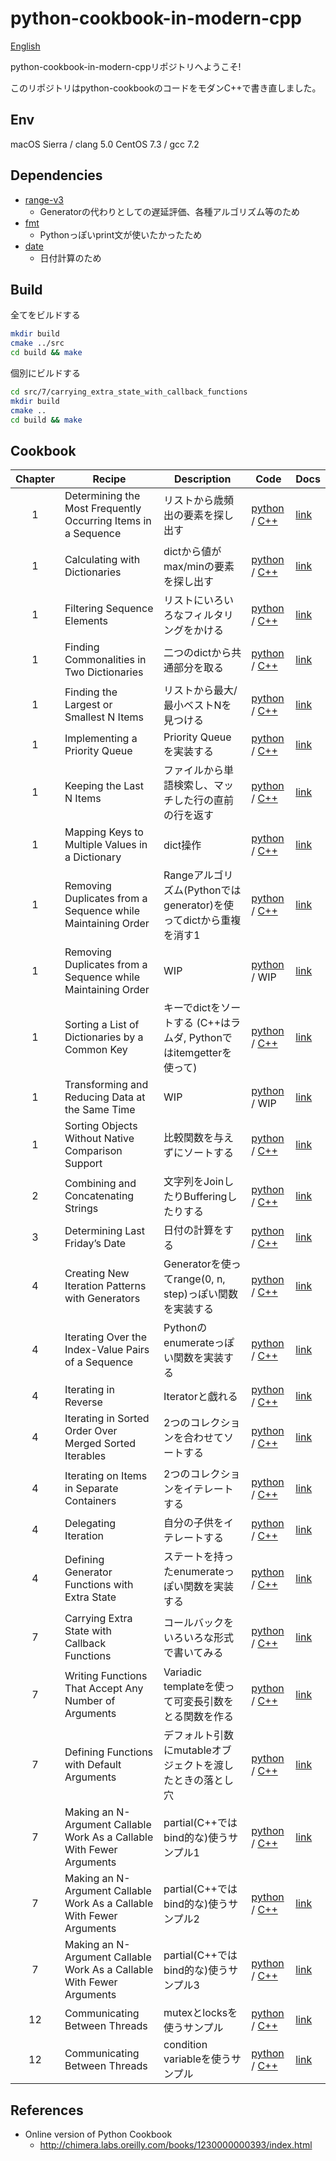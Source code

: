python-cookbook-in-modern-cpp
=============================

[English](README.md)

python-cookbook-in-modern-cppリポジトリへようこそ!

このリポジトリはpython-cookbookのコードをモダンC++で書き直しました。

## Env

macOS Sierra / clang 5.0
CentOS 7.3 / gcc 7.2

## Dependencies

* [range-v3](https://github.com/ericniebler/range-v3)
  - Generatorの代わりとしての遅延評価、各種アルゴリズム等のため
* [fmt](https://github.com/fmtlib/fmt)
  - Pythonっぽいprint文が使いたかったため
* [date](https://github.com/HowardHinnant/date)
  - 日付計算のため

## Build

全てをビルドする
```bash
mkdir build
cmake ../src
cd build && make
```

個別にビルドする
```bash
cd src/7/carrying_extra_state_with_callback_functions
mkdir build
cmake ..
cd build && make
```

## Cookbook

| Chapter | Recipe | Description | Code | Docs |
|:-------:|--------|-------------|------|-----|
| 1 | Determining the Most Frequently Occurring Items in a Sequence | リストから歳頻出の要素を探し出す | [python](src/1/determine_the_top_n_items_occurring_in_a_list/example.py) / [C++](src/1/determine_the_top_n_items_occurring_in_a_list/example.cpp) | [link](http://chimera.labs.oreilly.com/books/1230000000393/ch01.html#_determining_the_most_frequently_occurring_items_in_a_sequence) |
| 1 | Calculating with Dictionaries | dictから値がmax/minの要素を探し出す | [python](src/1/calculating_with_dictionaries/example.py) / [C++](src/1/calculating_with_dictionaries/example.cpp) | [link](http://chimera.labs.oreilly.com/books/1230000000393/ch01.html#dictcalc) |
| 1 | Filtering Sequence Elements | リストにいろいろなフィルタリングをかける | [python](src/1/filtering_list_elements/example.py) / [C++](src/1/filtering_list_elements/example.cpp) | [link](http://chimera.labs.oreilly.com/books/1230000000393/ch01.html#_filtering_sequence_elements) |
| 1 | Finding Commonalities in Two Dictionaries | 二つのdictから共通部分を取る | [python](src/1/finding_out_what_two_dictionaries_have_in_common/example.py) / [C++](src/1/finding_out_what_two_dictionaries_have_in_common/example.cpp) | [link](http://chimera.labs.oreilly.com/books/1230000000393/ch01.html#_finding_commonalities_in_two_dictionaries) |
| 1 | Finding the Largest or Smallest N Items | リストから最大/最小ベストNを見つける | [python](src/1/finding_the_largest_or_smallest_n_items/example.py) / [C++](src/1/finding_the_largest_or_smallest_n_items/example.cpp) | [link](http://chimera.labs.oreilly.com/books/1230000000393/ch01.html#findingthelargestorsmallest) |
| 1 | Implementing a Priority Queue | Priority Queueを実装する | [python](src/1/implementing_a_priority_queue/example.py) / [C++](src/1/implementing_a_priority_queue/example.cpp) | [link](http://chimera.labs.oreilly.com/books/1230000000393/ch01.html#priorityqueue) |
| 1 | Keeping the Last N Items | ファイルから単語検索し、マッチした行の直前の行を返す | [python](src/1/keeping_the_last_n_items/example.py) / [C++](src/1/keeping_the_last_n_items/example.cpp) | [link](http://chimera.labs.oreilly.com/books/1230000000393/ch01.html#_keeping_the_last_n_items) |
| 1 | Mapping Keys to Multiple Values in a Dictionary | dict操作 | [python](src/1/mapping_names_to_sequence_elements/example1.py) / [C++](src/1/mapping_names_to_sequence_elements/example.cpp) | [link](http://chimera.labs.oreilly.com/books/1230000000393/ch01.html#multidict) |
| 1 | Removing Duplicates from a Sequence while Maintaining Order | Rangeアルゴリズム(Pythonではgenerator)を使ってdictから重複を消す1 | [python](src/1/removing_duplicates_from_a_sequence_while_maintaining_order/example.py) / [C++](src/1/removing_duplicates_from_a_sequence_while_maintaining_order/example.cpp) | [link](http://chimera.labs.oreilly.com/books/1230000000393/ch01.html#_removing_duplicates_from_a_sequence_while_maintaining_order) |
| 1 | Removing Duplicates from a Sequence while Maintaining Order | WIP | [python](src/1/removing_duplicates_from_a_sequence_while_maintaining_order/example2.py) / WIP | [link](http://chimera.labs.oreilly.com/books/1230000000393/ch01.html#_removing_duplicates_from_a_sequence_while_maintaining_order) |
| 1 | Sorting a List of Dictionaries by a Common Key | キーでdictをソートする (C++はラムダ, Pythonではitemgetterを使って) | [python](src/1/sort_a_list_of_dictionaries_by_a_common_key/example.py) / [C++](src/1/sort_a_list_of_dictionaries_by_a_common_key/example.cpp) | [link](http://chimera.labs.oreilly.com/books/1230000000393/ch01.html#itemgetter) |
| 1 | Transforming and Reducing Data at the Same Time | WIP | [python](src/1/transforming_and_reducing_data_at_the_same_time/example.py) / WIP | [link](http://chimera.labs.oreilly.com/books/1230000000393/ch01.html#generatorargs) |
| 1 | Sorting Objects Without Native Comparison Support | 比較関数を与えずにソートする | [python](src/1/sort_objects_without_native_comparison_support/example.py) / [C++](src/1/sort_objects_without_native_comparison_support/example.cpp) | [link](http://chimera.labs.oreilly.com/books/1230000000393/ch01.html#_sorting_objects_without_native_comparison_support) |
| 2 | Combining and Concatenating Strings | 文字列をJoinしたりBufferingしたりする | [python](src/2/combining_and_concatenating_strings/example.py) / [C++](src/2/combining_and_concatenating_strings/example.cpp) | [link](http://chimera.labs.oreilly.com/books/1230000000393/ch02.html#_solution_34) |
| 3 | Determining Last Friday’s Date | 日付の計算をする | [python](src/3/determining_last_fridays_date/example.py) / [C++](src/3/determining_last_fridays_date/example.cpp) | [link](http://chimera.labs.oreilly.com/books/1230000000393/ch03.html#_problem_53) |
| 4 | Creating New Iteration Patterns with Generators | Generatorを使ってrange(0, n, step)っぽい関数を実装する | [python](src/4/creating_new_iteration_patterns_with_generators/example.py) / [C++](src/4/creating_new_iteration_patterns_with_generators/example.cpp) | [link](http://chimera.labs.oreilly.com/books/1230000000393/ch04.html#generators) |
| 4 | Iterating Over the Index-Value Pairs of a Sequence | Pythonのenumerateっぽい関数を実装する | [python](src/4/iterate_over_the_index-value_pairs_of_a_list/example.py) / [C++](src/4/iterate_over_the_index-value_pairs_of_a_list/example.cpp) | [link](http://chimera.labs.oreilly.com/books/1230000000393/ch04.html#_iterating_over_the_index_value_pairs_of_a_sequence) |
| 4 | Iterating in Reverse | Iteratorと戯れる | [python](src/4/iterating_in_reverse/example.py) / [C++](src/4/iterating_in_reverse/example.cpp) | [link](http://chimera.labs.oreilly.com/books/1230000000393/ch04.html#_discussion_60) |
| 4 | Iterating in Sorted Order Over Merged Sorted Iterables | 2つのコレクションを合わせてソートする | [python](src/4/iterating_in_sorted_order_over_merged_sorted_iterables/example.py) / [C++](src/4/iterating_in_sorted_order_over_merged_sorted_iterables/example.cpp) | [link](http://chimera.labs.oreilly.com/books/1230000000393/ch04.html#_iterating_in_sorted_order_over_merged_sorted_iterables) |
| 4 | Iterating on Items in Separate Containers | 2つのコレクションをイテレートする | [python](src/4/iterating_on_items_in_separate_containers/example.py) / [C++](src/4/iterating_on_items_in_separate_containers/example.cpp) | [link](http://chimera.labs.oreilly.com/books/1230000000393/ch04.html#_iterating_on_items_in_separate_containers) |
| 4 | Delegating Iteration | 自分の子供をイテレートする | [python](src/4/creating_new_iteration_patterns_with_generators/example.py) / [C++](src/4/creating_new_iteration_patterns_with_generators/example.cpp) | [link](http://chimera.labs.oreilly.com/books/1230000000393/ch04.html#delegate_iteration) |
| 4 | Defining Generator Functions with Extra State | ステートを持ったenumerateっぽい関数を実装する | [python](src/4/generators_with_state/example.py) / [C++](src/4/generators_with_state/example.cpp) | [link](http://chimera.labs.oreilly.com/books/1230000000393/ch04.html#_defining_generator_functions_with_extra_state) |
| 7 | Carrying Extra State with Callback Functions | コールバックをいろいろな形式で書いてみる | [python](src/7/carrying_extra_state_with_callback_functions/example.py) / [C++](src/7/carrying_extra_state_with_callback_functions/example.cpp) | [link](http://chimera.labs.oreilly.com/books/1230000000393/ch07.html#_problem_116) |
| 7 | Writing Functions That Accept Any Number of Arguments | Variadic templateを使って可変長引数をとる関数を作る | [python](src/7/functions_that_accept_any_number_of_arguments/example.py) / [C++](src/7/functions_that_accept_any_number_of_arguments/example.cpp) | [link](http://chimera.labs.oreilly.com/books/1230000000393/ch07.html#_writing_functions_that_accept_any_number_of_arguments) |
| 7 | Defining Functions with Default Arguments | デフォルト引数にmutableオブジェクトを渡したときの落とし穴 | [python](src/7/functions_with_default_arguments/example.py) / [C++](src/7/functions_with_default_arguments/example.cpp) | [link](http://chimera.labs.oreilly.com/books/1230000000393/ch07.html#_problem_111) |
| 7 | Making an N-Argument Callable Work As a Callable With Fewer Arguments | partial(C++ではbind的な)使うサンプル1  | [python](src/7/making_an_n-argument_callable_work_as_a_callable_with_fewer_arguments/example1.py) / [C++](src/7/making_an_n-argument_callable_work_as_a_callable_with_fewer_arguments/example1.cpp) | [link](http://chimera.labs.oreilly.com/books/1230000000393/ch07.html#partial) |
| 7 | Making an N-Argument Callable Work As a Callable With Fewer Arguments | partial(C++ではbind的な)使うサンプル2  | [python](src/7/making_an_n-argument_callable_work_as_a_callable_with_fewer_arguments/example2.py) / [C++](src/7/making_an_n-argument_callable_work_as_a_callable_with_fewer_arguments/example2.cpp) | [link](http://chimera.labs.oreilly.com/books/1230000000393/ch07.html#partial) |
| 7 | Making an N-Argument Callable Work As a Callable With Fewer Arguments | partial(C++ではbind的な)使うサンプル3  | [python](src/7/making_an_n-argument_callable_work_as_a_callable_with_fewer_arguments/example3.py) / [C++](src/7/making_an_n-argument_callable_work_as_a_callable_with_fewer_arguments/example3.cpp) | [link](http://chimera.labs.oreilly.com/books/1230000000393/ch07.html#partial) |
| 12 | Communicating Between Threads | mutexとlocksを使うサンプル | [python](src/12/how_to_communicate_between_threads/example1.py) / [C++](src/12/how_to_communicate_between_threads/example1.cpp) | [link](http://chimera.labs.oreilly.com/books/1230000000393/ch12.html#thread_communication) |
| 12 | Communicating Between Threads | condition variableを使うサンプル | [python](src/12/how_to_communicate_between_threads/example2.py) / [C++](src/12/how_to_communicate_between_threads/example2.cpp) | [link](http://chimera.labs.oreilly.com/books/1230000000393/ch12.html#thread_communication) |

## References

* Online version of Python Cookbook
  - http://chimera.labs.oreilly.com/books/1230000000393/index.html
